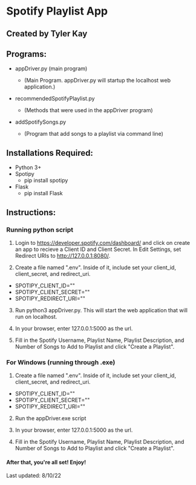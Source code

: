 # Spotify Playlist App

## Created by Tyler Kay

## Programs:

- appDriver.py (main program)

  - (Main Program. appDriver.py will startup the localhost web application.)

- recommendedSpotifyPlaylist.py

  - (Methods that were used in the appDriver program)

- addSpotifySongs.py
  - (Program that add songs to a playlist via command line)

## Installations Required:

- Python 3+
- Spotipy
  - pip install spotipy
- Flask
  - pip install Flask

## Instructions:

### Running python script

1. Login to https://developer.spotify.com/dashboard/ and click on create an app to recieve a Client ID and Client Secret. In Edit Settings, set Redirect URIs to http://127.0.0.1:8080/.

2. Create a file named ".env". Inside of it, include set your client_id, client_secret, and redirect_uri.

- SPOTIPY_CLIENT_ID=""
- SPOTIPY_CLIENT_SECRET=""
- SPOTIPY_REDIRECT_URI=""

3. Run python3 appDriver.py. This will start the web application that will run on localhost.

4. In your browser, enter 127.0.0.1:5000 as the url.

5. Fill in the Spotify Username, Playlist Name, Playlist Description, and Number of Songs to Add to Playlist and click "Create a Playlist".

### For Windows (running through .exe)

1. Create a file named ".env". Inside of it, include set your client_id, client_secret, and redirect_uri.

- SPOTIPY_CLIENT_ID=""
- SPOTIPY_CLIENT_SECRET=""
- SPOTIPY_REDIRECT_URI=""

2. Run the appDriver.exe script

3. In your browser, enter 127.0.0.1:5000 as the url.

4. Fill in the Spotify Username, Playlist Name, Playlist Description, and Number of Songs to Add to Playlist and click "Create a Playlist".

#### After that, you're all set! Enjoy!

Last updated: 8/10/22
